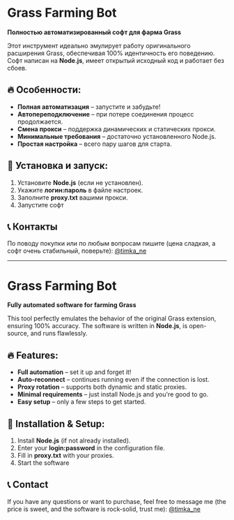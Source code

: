 # Grass Farming Bot

**Полностью автоматизированный софт для фарма Grass**

Этот инструмент идеально эмулирует работу оригинального расширения Grass, обеспечивая 100% идентичность его поведению. Софт написан на **Node.js**, имеет открытый исходный код и работает без сбоев.

## 🔥 Особенности:

- **Полная автоматизация** – запустите и забудьте!
- **Автопереподключение** – при потере соединения процесс продолжается.
- **Смена прокси** – поддержка динамических и статических прокси.
- **Минимальные требования** – достаточно установленного Node.js.
- **Простая настройка** – всего пару шагов для старта.

## 🚀 Установка и запуск:

1. Установите **Node.js** (если не установлен).
2. Укажите **логин:пароль** в файле настроек.
3. Заполните **proxy.txt** вашими прокси.
4. Запустите софт

## 📞 Контакты

По поводу покупки или по любым вопросам пишите (цена сладкая, а софт очень стабильный, поверьте): [@timka\_ne](https://t.me/timka_ne)

------------------------------------------------------------------------------------------------------

# Grass Farming Bot

**Fully automated software for farming Grass**

This tool perfectly emulates the behavior of the original Grass extension, ensuring 100% accuracy. The software is written in **Node.js**, is open-source, and runs flawlessly.

## 🔥 Features:

- **Full automation** – set it up and forget it!
- **Auto-reconnect** – continues running even if the connection is lost.
- **Proxy rotation** – supports both dynamic and static proxies.
- **Minimal requirements** – just install Node.js and you're good to go.
- **Easy setup** – only a few steps to get started.

## 🚀 Installation & Setup:

1. Install **Node.js** (if not already installed).
2. Enter your **login:password** in the configuration file.
3. Fill in **proxy.txt** with your proxies.
4. Start the software

## 📞 Contact
If you have any questions or want to purchase, feel free to message me (the price is sweet, and the software is rock-solid, trust me): [@timka_ne](https://t.me/timka_ne)

